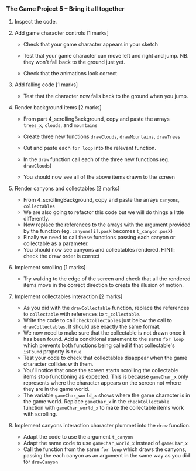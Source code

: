 ### The Game Project 5 – Bring it all together


1. Inspect the code.

2. Add game character controls [1 marks]
	
	- Check that your game character appears in your sketch

	- Test that your game character can move left and right and jump. NB. they won't fall back to
	the ground just yet.
	- Check that the animations look correct

3. Add falling code [1 marks]
	
	- Test that the character now falls back to the ground when you jump.

4. Render background items [2 marks]
	- From part 4_scrollingBackground, copy and paste the arrays `trees_x`, `clouds`, and `mountains`
	
	- Create three new functions `drawClouds`, `drawMountains`, `drawTrees`
	- Cut and paste each `for loop` into the relevant function.
	- In the `draw` function call each of the three new functions (eg. `drawClouds`)
	- You should now see all of the above items drawn to the screen

5. Render canyons and collectables [2 marks]
	- From 4_scrollingBackground, copy and paste the arrays `canyons`, `collectables`
	- We are also going to refactor this code but we will do things a little differently.
	- Now replace the references to the arrays with the argument provided by the function
	(eg. `canyons[i].posX` becomes `t_canyon.posX`)
	- Finally we need to call these functions passing each canyon or collectable as a
	parameter.
	- You should now see canyons and collectables rendered. HINT: check the draw order is
	correct

6. Implement scrolling [1 marks]
	- Try walking to the edge of the screen and check that all the rendered items
	move in the correct direction to create the illusion of motion.

7. Implement collectables interaction [2 marks]
	- As you did with the `drawCollectable` function, replace the references to `collectable`
	with references to `t_collectable`.
	- Write the code to call `checkCollectables` just below the call to `drawCollectables`. It
	should use exactly the same format.
	- We now need to make sure that the collectable is not drawn once it has been found. Add
	a conditional statement to the same `for loop` which prevents both functions being called
	if that collectable's `isFound` property is `true`
	- Test your code to check that collectables disappear when the game character collides with
	them.
	- You'll notice that once the screen starts scrolling the collectable items stop functioning
	as expected. This is because `gameChar_x` only represents where the character appears
	on the screen not where they are in the game world.
	- The variable `gameChar_world_x` shows where the game character is in the game world. Replace
	`gameChar_x` in the `checkCollectable` function with `gameChar_world_x` to make the collectable items work with scrolling.

8. Implement canyons interaction 
	character plummet into the `draw` function.
	- Adapt the code to use the argument `t_canyon`
	- Adapt the same code to use `gameChar_world_x` instead of `gameChar_x`
	- Call the function from the same `for loop` which draws the canyons, passing the each canyon
	as an argument in the same way as you did for `drawCanyon`
